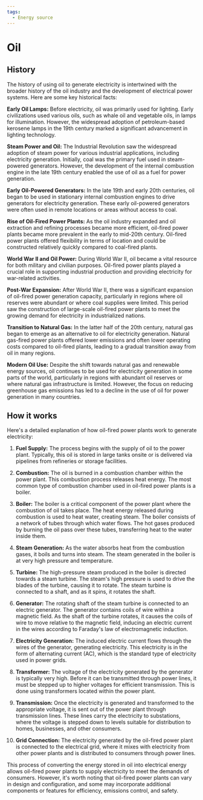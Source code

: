 ```yaml
---
tags:
  - Energy source
---
```


<head>
    <meta name="google-adsense-account" content="ca-pub-9364684337389377">
    <meta charset="UTF-8">
    <meta name="viewport" content="width=device-width, initial-scale=1.0">
    <meta name="description" content="Welcome to ac-electricity! Here you will learn more about electricity, the different components used to make an electrical circuit as well as their features and use cases.">
    <meta name="keywords" content="alexis carbillet, carbillet, electricity, capacitors, conductors, diodes, electronic, energy source, hardware, home appliances, inductors, insulators, resistors, semi-conductors">
    <meta name="author" content="Alexis Carbillet ">
</head>

# Oil

## History

The history of using oil to generate electricity is intertwined with the broader history of the oil industry and the development of electrical power systems. Here are some key historical facts:

**Early Oil Lamps:** Before electricity, oil was primarily used for lighting. Early civilizations used various oils, such as whale oil and vegetable oils, in lamps for illumination. However, the widespread adoption of petroleum-based kerosene lamps in the 19th century marked a significant advancement in lighting technology.

**Steam Power and Oil:** The Industrial Revolution saw the widespread adoption of steam power for various industrial applications, including electricity generation. Initially, coal was the primary fuel used in steam-powered generators. However, the development of the internal combustion engine in the late 19th century enabled the use of oil as a fuel for power generation.

**Early Oil-Powered Generators:** In the late 19th and early 20th centuries, oil began to be used in stationary internal combustion engines to drive generators for electricity generation. These early oil-powered generators were often used in remote locations or areas without access to coal.

**Rise of Oil-Fired Power Plants:** As the oil industry expanded and oil extraction and refining processes became more efficient, oil-fired power plants became more prevalent in the early to mid-20th century. Oil-fired power plants offered flexibility in terms of location and could be constructed relatively quickly compared to coal-fired plants.

**World War II and Oil Power:** During World War II, oil became a vital resource for both military and civilian purposes. Oil-fired power plants played a crucial role in supporting industrial production and providing electricity for war-related activities.

**Post-War Expansion:** After World War II, there was a significant expansion of oil-fired power generation capacity, particularly in regions where oil reserves were abundant or where coal supplies were limited. This period saw the construction of large-scale oil-fired power plants to meet the growing demand for electricity in industrialized nations.

**Transition to Natural Gas:** In the latter half of the 20th century, natural gas began to emerge as an alternative to oil for electricity generation. Natural gas-fired power plants offered lower emissions and often lower operating costs compared to oil-fired plants, leading to a gradual transition away from oil in many regions.

**Modern Oil Use:** Despite the shift towards natural gas and renewable energy sources, oil continues to be used for electricity generation in some parts of the world, particularly in regions with abundant oil reserves or where natural gas infrastructure is limited. However, the focus on reducing greenhouse gas emissions has led to a decline in the use of oil for power generation in many countries.

## How it works

Here's a detailed explanation of how oil-fired power plants work to generate electricity:

1. **Fuel Supply:** The process begins with the supply of oil to the power plant. Typically, this oil is stored in large tanks onsite or is delivered via pipelines from refineries or storage facilities.

2. **Combustion:** The oil is burned in a combustion chamber within the power plant. This combustion process releases heat energy. The most common type of combustion chamber used in oil-fired power plants is a boiler.

3. **Boiler:** The boiler is a critical component of the power plant where the combustion of oil takes place. The heat energy released during combustion is used to heat water, creating steam. The boiler consists of a network of tubes through which water flows. The hot gases produced by burning the oil pass over these tubes, transferring heat to the water inside them.

4. **Steam Generation:** As the water absorbs heat from the combustion gases, it boils and turns into steam. The steam generated in the boiler is at very high pressure and temperature.

5. **Turbine:** The high-pressure steam produced in the boiler is directed towards a steam turbine. The steam's high pressure is used to drive the blades of the turbine, causing it to rotate. The steam turbine is connected to a shaft, and as it spins, it rotates the shaft.

6. **Generator:** The rotating shaft of the steam turbine is connected to an electric generator. The generator contains coils of wire within a magnetic field. As the shaft of the turbine rotates, it causes the coils of wire to move relative to the magnetic field, inducing an electric current in the wires according to Faraday's law of electromagnetic induction.

7. **Electricity Generation:** The induced electric current flows through the wires of the generator, generating electricity. This electricity is in the form of alternating current (AC), which is the standard type of electricity used in power grids.

8. **Transformer:** The voltage of the electricity generated by the generator is typically very high. Before it can be transmitted through power lines, it must be stepped up to higher voltages for efficient transmission. This is done using transformers located within the power plant.

9. **Transmission:** Once the electricity is generated and transformed to the appropriate voltage, it is sent out of the power plant through transmission lines. These lines carry the electricity to substations, where the voltage is stepped down to levels suitable for distribution to homes, businesses, and other consumers.

10. **Grid Connection:** The electricity generated by the oil-fired power plant is connected to the electrical grid, where it mixes with electricity from other power plants and is distributed to consumers through power lines.

This process of converting the energy stored in oil into electrical energy allows oil-fired power plants to supply electricity to meet the demands of consumers. However, it's worth noting that oil-fired power plants can vary in design and configuration, and some may incorporate additional components or features for efficiency, emissions control, and safety.